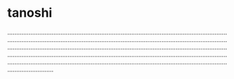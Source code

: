 # tanoshi

......................................................................................................................................................................................................................................................................................................................................................................................................................................................................................................................................................................................................................................................................